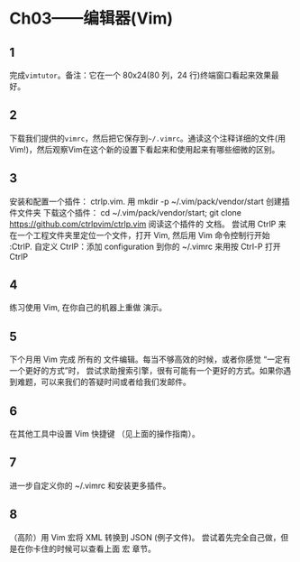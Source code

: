# Ch03——编辑器(Vim)

## 1

完成`vimtutor`。备注：它在一个 80x24(80 列，24 行)终端窗口看起来效果最好。

## 2

下载我们提供的`vimrc`，然后把它保存到`~/.vimrc`。通读这个注释详细的文件(用Vim!)，然后观察Vim在这个新的设置下看起来和使用起来有哪些细微的区别。

## 3

安装和配置一个插件： ctrlp.vim.
用 mkdir -p ~/.vim/pack/vendor/start 创建插件文件夹
下载这个插件： cd ~/.vim/pack/vendor/start; git clone https://github.com/ctrlpvim/ctrlp.vim
阅读这个插件的 文档。 尝试用 CtrlP 来在一个工程文件夹里定位一个文件，打开 Vim, 然后用 Vim 命令控制行开始 :CtrlP.
自定义 CtrlP：添加 configuration 到你的 ~/.vimrc 来用按 Ctrl-P 打开 CtrlP

## 4

练习使用 Vim, 在你自己的机器上重做 演示。

## 5

下个月用 Vim 完成 所有的 文件编辑。每当不够高效的时候，或者你感觉 “一定有一个更好的方式”时， 尝试求助搜索引擎，很有可能有一个更好的方式。如果你遇到难题，可以来我们的答疑时间或者给我们发邮件。

## 6

在其他工具中设置 Vim 快捷键 （见上面的操作指南）。

## 7

进一步自定义你的 ~/.vimrc 和安装更多插件。

## 8

（高阶）用 Vim 宏将 XML 转换到 JSON (例子文件)。 尝试着先完全自己做，但是在你卡住的时候可以查看上面 宏 章节。
